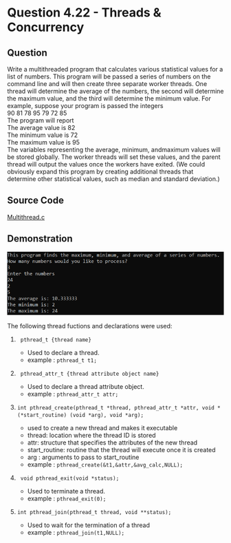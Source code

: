 # Question 4.22 - Threads & Concurrency

## Question

Write a multithreaded program that calculates various statistical values
for a list of numbers. This program will be passed a series of numbers
on the command line and will then create three separate worker threads.
One thread will determine the average of the numbers, the second will
determine the maximum value, and the third will determine the minimum
value. For example, suppose your program is passed the integers<br>
90 81 78 95 79 72 85<br>
The program will report<br>
The average value is 82<br>
The minimum value is 72<br>
The maximum value is 95<br>
The variables representing the average, minimum, andmaximum values
will be stored globally. The worker threads will set these values, and
the parent thread will output the values once the workers have exited.
(We could obviously expand this program by creating additional threads
that determine other statistical values, such as median and standard
deviation.)

## Source Code
[Multithread.c](https://github.com/ShettyAnush/CS252-OS-Assignment/blob/main/4.22/Multithread.c)

## Demonstration
![DEMO](https://github.com/ShettyAnush/CS252-OS-Assignment/blob/main/4.22/Display.png)

The following thread fuctions and declarations were used:

1. ` pthread_t {thread name}`

    - Used to declare a thread.
    - example : `pthread_t t1;`
    
2. ` pthread_attr_t {thread attribute object name}`

    - Used to declare a thread attribute object.
    - example : `pthread_attr_t attr;`

3. `int pthread_create(pthread_t *thread, pthread_attr_t *attr, void *(*start_routine) (void *arg), void *arg);`

    - used to create a new thread and makes it executable
    - thread: location where the thread ID is stored
    - attr: structure that specifies the attributes of the new thread
    - start_routine: routine that the thread will execute once it is created
    - arg : arguments to pass to start_routine
    - example : `pthread_create(&t1,&attr,&avg_calc,NULL);`

4. ` void pthread_exit(void *status);`

    - Used to terminate a thread.
    - example : `pthread_exit(0);`

5. `int pthread_join(pthread_t thread, void **status);`

    - Used to wait for the termination of a thread
    - example : `pthread_join(t1,NULL);`

